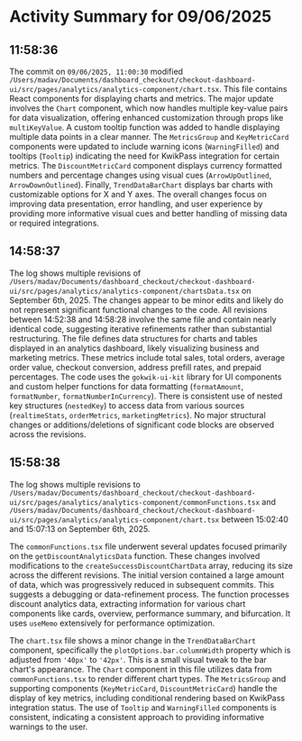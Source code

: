 # Activity Summary for 09/06/2025

## 11:58:36
The commit on `09/06/2025, 11:00:30` modified `/Users/madav/Documents/dashboard_checkout/checkout-dashboard-ui/src/pages/analytics/analytics-component/chart.tsx`.  This file contains React components for displaying charts and metrics.  The major update involves the `Chart` component, which now handles multiple key-value pairs for data visualization, offering enhanced customization through props like `multiKeyValue`.  A custom tooltip function was added to handle displaying multiple data points in a clear manner.  The `MetricsGroup` and `KeyMetricCard` components were updated to include warning icons (`WarningFilled`) and tooltips (`Tooltip`) indicating the need for KwikPass integration for certain metrics.  The `DiscountMetricCard` component displays currency formatted numbers and percentage changes using visual cues (`ArrowUpOutlined`, `ArrowDownOutlined`).  Finally, `TrendDataBarChart` displays bar charts with customizable options for X and Y axes.  The overall changes focus on improving data presentation, error handling, and user experience by providing more informative visual cues and better handling of missing data or required integrations.


## 14:58:37
The log shows multiple revisions of `/Users/madav/Documents/dashboard_checkout/checkout-dashboard-ui/src/pages/analytics/analytics-component/chartsData.tsx` on September 6th, 2025.  The changes appear to be minor edits and likely do not represent significant functional changes to the code.  All revisions between 14:52:38 and 14:58:28 involve the same file and contain nearly identical code, suggesting iterative refinements rather than substantial restructuring. The file defines data structures for charts and tables displayed in an analytics dashboard, likely visualizing business and marketing metrics.  These metrics include total sales, total orders, average order value, checkout conversion, address prefill rates, and prepaid percentages. The code uses the `gokwik-ui-kit` library for UI components and custom helper functions for data formatting (`formatAmount`, `formatNumber`, `formatNumberInCurrency`).  There is consistent use of nested key structures (`nestedKey`) to access data from various sources (`realtimeStats`, `orderMetrics`, `marketingMetrics`).  No major structural changes or additions/deletions of significant code blocks are observed across the revisions.


## 15:58:38
The log shows multiple revisions to `/Users/madav/Documents/dashboard_checkout/checkout-dashboard-ui/src/pages/analytics/analytics-component/commonFunctions.tsx` and `/Users/madav/Documents/dashboard_checkout/checkout-dashboard-ui/src/pages/analytics/analytics-component/chart.tsx` between 15:02:40 and 15:07:13 on September 6th, 2025.

The `commonFunctions.tsx` file underwent several updates focused primarily on the `getDiscountAnalyticsData` function.  These changes involved modifications to the `createSuccessDiscountChartData` array, reducing its size across the different revisions. The initial version contained a large amount of data, which was progressively reduced in subsequent commits.  This suggests a debugging or data-refinement process.  The function processes discount analytics data, extracting information for various chart components like cards, overview, performance summary, and bifurcation.  It uses `useMemo` extensively for performance optimization.

The `chart.tsx` file shows a minor change in the `TrendDataBarChart` component, specifically the `plotOptions.bar.columnWidth` property which is adjusted from `'40px'` to `'42px'`. This is a small visual tweak to the bar chart's appearance.  The `Chart` component in this file utilizes data from `commonFunctions.tsx` to render different chart types. The `MetricsGroup` and supporting components (`KeyMetricCard`, `DiscountMetricCard`) handle the display of key metrics, including conditional rendering based on KwikPass integration status.  The use of `Tooltip` and `WarningFilled` components is consistent, indicating a consistent approach to providing informative warnings to the user.

